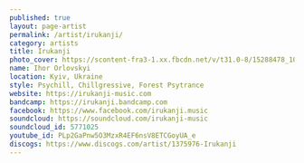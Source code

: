 ```yaml
---
published: true
layout: page-artist
permalink: /artist/irukanji/
category: artists
title: Irukanji
photo_cover: https://scontent-fra3-1.xx.fbcdn.net/v/t31.0-8/15288478_10154758447464450_1024029027675474473_o.jpg?oh=2bb5318b4fd9f9d88f0a062b27c272e6&oe=598722BB
name: Ihor Orlovskyi
location: Kyiv, Ukraine
style: Psychill, Chillgressive, Forest Psytrance
website: https://irukanji-music.com
bandcamp: https://irukanji.bandcamp.com
facebook: https://www.facebook.com/irukanji.music
soundcloud: https://soundcloud.com/irukanji-music
soundcloud_id: 5771025
youtube_id: PLp2GaPnw5O3MzxR4EF6nsV8ETCGoyUA_e
discogs: https://www.discogs.com/artist/1375976-Irukanji
---
```

